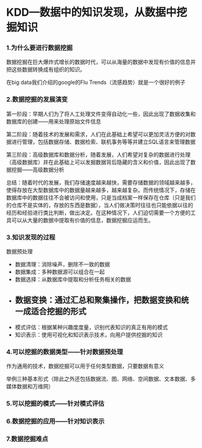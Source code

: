 # KDD—数据中的知识发现，从数据中挖掘知识

### 1.为什么要进行数据挖掘

数据挖掘在巨大爆炸式增长的数据时代，可以从海量的数据中发现有价值的信息并把这些数据转换成有组织的知识。

在big data我们介绍的google的Flu Trends（流感趋势）就是一个很好的例子

### 2.数据挖掘的发展演变

第一阶段：早期人们为了将人工处理文件变得自动化一些，因此出现了数据收集和数据库的创建——用来处理原始文件信息

第二阶段：随着技术的发展和需求，人们在此基础上希望可以更加灵活方便的对数据进行管理，包括数据存储、数据检索、联机事务等等并建立SQL语言来管理数据

第三阶段：高级数据库和数据分析，随着发展，人们希望对复杂的数据进行处理（高级数据库）并在此基础上可以发掘数据背后隐藏的含义和价值，因此出现了数据挖掘——高级数据分析

总结：随着时代的发展，我们存储速度越来越快，需要存储数据的领域越来越多，使得存放在大型数据库中的数据量越来越多，越来越复杂。而传统情况下，存储在数据库中的数据往往不会被访问和使用，只是当成档案一样保存在仓库（只是我们的仓库不是实体的，存放的东西是数据），当人们做决策时往往也只能依据以往的经历和经验进行类比判断，做出决定。在这种情况下，人们迫切需要一个方便的工具可以从大量的数据中提取有价值的信息，数据挖掘应运而生。

### 3.知识发现的过程

数据预处理

* 数据清理：消除噪声，删除不一致的数据
* 数据集成：多种数据源可以组合在一起
* 数据选择：从数据库中提取和分析任务相关的数据
* ## 数据变换：通过汇总和聚集操作，把数据变换和统一成适合挖掘的形式
* 模式评估：根据某种兴趣度度量，识别代表知识的真正有用的模式
* 知识表示：使用可视化和知识表示技术，向用户提供挖掘的知识

### 4.可以挖掘的数据类型——针对数据预处理

作为通用的技术，数据挖掘可以用于任何类型数据，只要数据有意义

举例三种基本形式（除此之外还包括数据流、图、网络、空间数据、文本数据、多媒体数据和万维网）

### 5.可以挖掘的模式——针对模式评估

### 6.数据挖掘的应用——针对知识表示

### 7.数据挖掘难点



